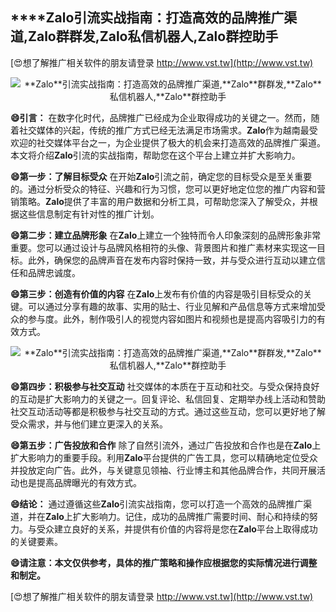 ## ****Zalo**引流实战指南：打造高效的品牌推广渠道,**Zalo**群群发,**Zalo**私信机器人,**Zalo**群控助手**

[😍想了解推广相关软件的朋友请登录 http://www.vst.tw](http://www.vst.tw)

 <center><img src="https://vst.tw/MP4/tuiguang/png/7.png" alt="**Zalo**引流实战指南：打造高效的品牌推广渠道,**Zalo**群群发,**Zalo**私信机器人,**Zalo**群控助手"></center>

**😄引言：**
在数字化时代，品牌推广已经成为企业取得成功的关键之一。然而，随着社交媒体的兴起，传统的推广方式已经无法满足市场需求。**Zalo**作为越南最受欢迎的社交媒体平台之一，为企业提供了极大的机会来打造高效的品牌推广渠道。本文将介绍**Zalo**引流的实战指南，帮助您在这个平台上建立并扩大影响力。

**😄第一步：了解目标受众**
在开始**Zalo**引流之前，确定您的目标受众是至关重要的。通过分析受众的特征、兴趣和行为习惯，您可以更好地定位您的推广内容和营销策略。**Zalo**提供了丰富的用户数据和分析工具，可帮助您深入了解受众，并根据这些信息制定有针对性的推广计划。

**😄第二步：建立品牌形象**
在**Zalo**上建立一个独特而令人印象深刻的品牌形象非常重要。您可以通过设计与品牌风格相符的头像、背景图片和推广素材来实现这一目标。此外，确保您的品牌声音在发布内容时保持一致，并与受众进行互动以建立信任和品牌忠诚度。

**😄第三步：创造有价值的内容**
在**Zalo**上发布有价值的内容是吸引目标受众的关键。可以通过分享有趣的故事、实用的贴士、行业见解和产品信息等方式来增加受众的参与度。此外，制作吸引人的视觉内容如图片和视频也是提高内容吸引力的有效方式。

 <center><img src="https://vst.tw/MP4/tuiguang/png/6.png" alt="**Zalo**引流实战指南：打造高效的品牌推广渠道,**Zalo**群群发,**Zalo**私信机器人,**Zalo**群控助手"></center>

**😄第四步：积极参与社交互动**
社交媒体的本质在于互动和社交。与受众保持良好的互动是扩大影响力的关键之一。回复评论、私信回复、定期举办线上活动和赞助社交互动活动等都是积极参与社交互动的方式。通过这些互动，您可以更好地了解受众需求，并与他们建立更深入的关系。

**😄第五步：广告投放和合作**
除了自然引流外，通过广告投放和合作也是在**Zalo**上扩大影响力的重要手段。利用**Zalo**平台提供的广告工具，您可以精确地定位受众并投放定向广告。此外，与关键意见领袖、行业博主和其他品牌合作，共同开展活动也是提高品牌曝光的有效方式。

**😄结论：**
通过遵循这些**Zalo**引流实战指南，您可以打造一个高效的品牌推广渠道，并在**Zalo**上扩大影响力。记住，成功的品牌推广需要时间、耐心和持续的努力。与受众建立良好的关系，并提供有价值的内容将是您在**Zalo**平台上取得成功的关键要素。

**😄请注意：本文仅供参考，具体的推广策略和操作应根据您的实际情况进行调整和制定。**

[😍想了解推广相关软件的朋友请登录 http://www.vst.tw](http://www.vst.tw)



